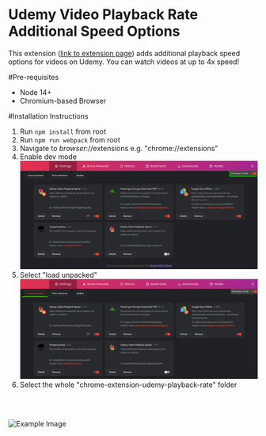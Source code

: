 # Udemy Video Playback Rate Additional Speed Options

This extension ([link to extension page](https://chrome.google.com/webstore/detail/udemy-video-playback-spee/jipobffkabkgddgmdmmgjoaopbnjnffn?hl=en-US&gl=US)) adds additional playback speed options for videos on Udemy.
You can watch videos at up to 4x speed!

#Pre-requisites 
- Node 14+
- Chromium-based Browser 

#Installation Instructions

1) Run `npm install` from root
2) Run `npm run webpack` from root
3) Navigate to _browser_://extensions e.g. "chrome://extensions"
4) Enable dev mode
![Dev Mode](/screenshots/dev_mode.png)
5) Select "load unpacked"
![Load Unpacked](/screenshots/load_unpacked.png)
6) Select the whole "chrome-extension-udemy-playback-rate" folder
<br/>
<br/>

![Example Image](/screenshots/example.png)